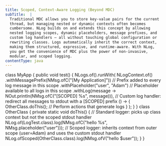 ```yaml
---
title: Scoped, Context-Aware Logging (Beyond MDC)
subTitle:  |
  Traditional MDC allows you to store key-value pairs for the current
  thread, but managing nested or dynamic contexts often becomes
  cumbersome. NLog builds on and extends this concept by allowing
  nested logging scopes, dynamic placeholders, message prefixes, and
  custom log handlers — all without touching global configuration or
  rewriting classes. Logs automatically inherit the correct context,
  making them structured, expressive, and runtime-aware. With NLog,
  you get the convenience of MDC plus the power of non-invasive,
  modular, and scoped logging.
contentType: java
---
```


class MyApp {
    public void test() {
        NLogs.of().runWith(
            NLogContext.of()
                    .withMessagePrefix(NMsg.ofC("[My Application]")) // Prefix added to every log message in this scope
                    .withPlaceholder("user", "Adam") // Placeholder available to all logs in this scope
                    .withLog(message -> NOut.println(NMsg.ofC("[SCOPED] %s", message))), // Custom log handler: redirect all messages to stdout with a [SCOPED] prefix
            () -> {
                OtherClass.doThis(); // Perform actions that generate logs
            }
        );
    }
}
class OtherClass {
    private static void doThis() {
        // Standard logger: picks up class context but not the scoped stdout handler
        NLog.of(LogTest.class).log(NMsg.ofC("hello %s", NMsg.placeholder("user")));
        // Scoped logger: inherits context from outer scope (user=Adam) and uses the custom stdout handler
        NLog.ofScoped(OtherClass.class).log(NMsg.ofV("hello $user"));
    }
}

